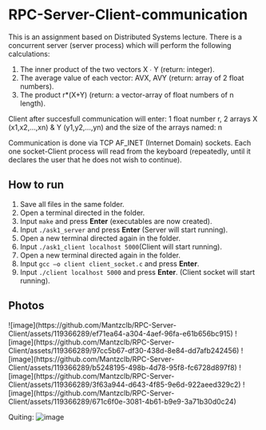 # RPC-Server-Client-communication

This is an assignment based on Distributed Systems lecture.
There is a concurrent server (server process) which will perform the following calculations:
1. The inner product of the two vectors X ∙ Y (return: integer).
2. The average value of each vector: AVX, AVY (return: array of 2 float numbers).
3. The product r*(X+Y) (return: a vector-array of float numbers of n length).

Client after succesfull communication will enter: 1 float number r, 2 arrays X (x1,x2,...,xn) & Y (y1,y2,…,yn)
and the size of the arrays named: n

Communication is done via TCP AF_INET (Internet Domain) sockets. Each one
socket-Client process will read from the keyboard (repeatedly, until it declares
the user that he does not wish to continue).

<h2>How to run</h2>

1. Save all files in the same folder.
2. Open a terminal directed in the folder.
3. Input ```make``` and press **Enter** (executables are now created).
4. Input ```./ask1_server``` and press **Enter** (Server will start running).
5. Open a new terminal directed again in the folder.
6. Input ```./ask1_client localhost 5000```(Client will start running).
7. Open a new terminal directed again in the folder.
8. Input ```gcc –o client client_socket.c``` and press **Enter**.
9. Input ```./client localhost 5000``` and press **Enter**. (Client socket will start running).

<h2>Photos</h2>
![image](https://github.com/Mantzclb/RPC-Server-Client/assets/119366289/ef71ea64-a304-4aef-96fa-e61b656bc915)
![image](https://github.com/Mantzclb/RPC-Server-Client/assets/119366289/97cc5b67-df30-438d-8e84-dd7afb242456)
![image](https://github.com/Mantzclb/RPC-Server-Client/assets/119366289/b5248195-498b-4d78-95f8-fc6728d897f8)
![image](https://github.com/Mantzclb/RPC-Server-Client/assets/119366289/3f63a944-d643-4f85-9e6d-922aeed329c2)
![image](https://github.com/Mantzclb/RPC-Server-Client/assets/119366289/671c6f0e-3081-4b61-b9e9-3a71b30d0c24)

Quiting:
![image](https://github.com/Mantzclb/RPC-Server-Client/assets/119366289/bd2b6e75-4a1e-4132-ba7e-7942f0a7e968)
